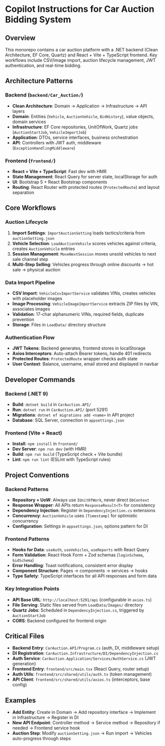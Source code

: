 # Copilot Instructions for Car Auction Bidding System

## Overview

This monorepo contains a car auction platform with a .NET backend (Clean Architecture, EF Core, Quartz) and React + Vite + TypeScript frontend. Key workflows include CSV/image import, auction lifecycle management, JWT authentication, and real-time bidding.

## Architecture Patterns

### Backend (`backend/Car_Auction/`)

- **Clean Architecture**: Domain → Application → Infrastructure → API layers
- **Domain**: Entities (`Vehicle`, `AuctionVehicle`, `BidHistory`), value objects, domain services
- **Infrastructure**: EF Core repositories, UnitOfWork, Quartz jobs (`AuctionStartJob`, `VehicleImportJob`)
- **Application**: DTOs, service interfaces, business orchestration
- **API**: Controllers with JWT auth, middleware (`ExceptionHandlingMiddleware`)

### Frontend (`frontend/`)

- **React + Vite + TypeScript**: Fast dev with HMR
- **State Management**: React Query for server state, localStorage for auth
- **UI**: Bootstrap 5 + React Bootstrap components
- **Routing**: React Router with protected routes (`ProtectedRoute`) and layout separation

## Core Workflows

### Auction Lifecycle

1. **Import Settings**: `ImportAuctionSetting` loads tactics/criteria from `auctionSetting.json`
2. **Vehicle Selection**: `LoadAuctionVehicle` scores vehicles against criteria, creates `AuctionVehicle` entries
3. **Session Management**: `MoveNextSession` moves unsold vehicles to next sale channel step
4. **Multi-Step Selling**: Vehicles progress through online discounts → hot sale → physical auction

### Data Import Pipeline

- **CSV Import**: `VehicleCsvImportService` validates VINs, creates vehicles with placeholder images
- **Image Processing**: `VehicleImageImportService` extracts ZIP files by VIN, associates images
- **Validation**: 17-char alphanumeric VINs, required fields, duplicate prevention
- **Storage**: Files in `LoadData/` directory structure

### Authentication Flow

- **JWT Tokens**: Backend generates, frontend stores in localStorage
- **Axios Interceptors**: Auto-attach Bearer tokens, handle 401 redirects
- **Protected Routes**: `ProtectedRoute` wrapper checks auth state
- **User Context**: Balance, username, email stored and displayed in navbar

## Developer Commands

### Backend (.NET 9)

- **Build**: `dotnet build` in `CarAuction.API/`
- **Run**: `dotnet run` in `CarAuction.API/` (port 5291)
- **Migrations**: `dotnet ef migrations add <name>` in API project
- **Database**: SQL Server, connection in `appsettings.json`

### Frontend (Vite + React)

- **Install**: `npm install` in `frontend/`
- **Dev Server**: `npm run dev` (with HMR)
- **Build**: `npm run build` (TypeScript check + Vite bundle)
- **Lint**: `npm run lint` (ESLint with TypeScript rules)

## Project Conventions

### Backend Patterns

- **Repository + UoW**: Always use `IUnitOfWork`, never direct `DbContext`
- **Response Wrapper**: All APIs return `ResponseResult<T>` for consistency
- **Dependency Injection**: Register in `DependencyInjection.cs` extensions
- **Concurrency**: `AuctionVehicle` uses `[Timestamp]` for optimistic concurrency
- **Configuration**: Settings in `appsettings.json`, options pattern for DI

### Frontend Patterns

- **Hooks for Data**: `useAuth`, `useVehicles`, `useReports` with React Query
- **Form Validation**: React Hook Form + Zod schemas (`loginSchema`, `bidSchema`)
- **Error Handling**: Toast notifications, consistent error display
- **Component Structure**: Pages → components → services → hooks
- **Type Safety**: TypeScript interfaces for all API responses and form data

### Key Integration Points

- **API Base URL**: `http://localhost:5291/api` (configurable in `axios.ts`)
- **File Serving**: Static files served from `LoadData/Images/` directory
- **Quartz Jobs**: Scheduled in `DependencyInjection.cs`, triggered by `AuctionStartJob`
- **CORS**: Backend configured for frontend origin

## Critical Files

- **Backend Entry**: `CarAuction.API/Program.cs` (auth, DI, middleware setup)
- **DI Registration**: `CarAuction.Infrastructure/DI/DependencyInjection.cs`
- **Auth Service**: `CarAuction.Application/Services/AuthService.cs` (JWT generation)
- **Frontend Entry**: `frontend/src/main.tsx` (React Query, router setup)
- **Auth Utils**: `frontend/src/shared/utils/auth.ts` (token management)
- **API Client**: `frontend/src/shared/utils/axios.ts` (interceptors, base config)

## Examples

- **Add Entity**: Create in Domain → Add repository interface → Implement in Infrastructure → Register in DI
- **New API Endpoint**: Controller method → Service method → Repository if needed → Frontend service hook
- **Auction Step**: Modify `auctionSetting.json` → Run import → Vehicles auto-progress through steps

